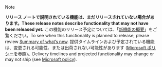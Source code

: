  > [!NOTE]
 >  <span data-ttu-id="ac2d2-101">**リリース ノートで説明されている機能は、まだリリースされていない場合があります。**</span><span class="sxs-lookup"><span data-stu-id="ac2d2-101">**These release notes describe functionality that may not have been released yet.**</span></span>
<span data-ttu-id="ac2d2-102">この機能のリリース予定については、「[新機能の概要](/business-applications-release-notes/October18/mixed-reality/microsoft-layout/planned-features)」をご覧ください。</span><span class="sxs-lookup"><span data-stu-id="ac2d2-102">To see when this functionality is planned to release, please review [Summary of what’s new](/business-applications-release-notes/October18/mixed-reality/microsoft-layout/planned-features).</span></span> <span data-ttu-id="ac2d2-103">提供タイムラインおよび予定されている機能は、変更される可能性、または出荷されない可能性があります ([Microsoft ポリシー](https://go.microsoft.com/fwlink/p/?linkid=2007332)を参照)。</span><span class="sxs-lookup"><span data-stu-id="ac2d2-103">Delivery timelines and projected functionality may change or may not ship (see [Microsoft policy](https://go.microsoft.com/fwlink/p/?linkid=2007332)).</span></span> 
